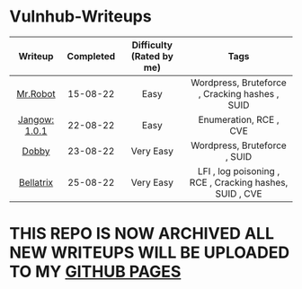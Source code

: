 # Vulnhub-Writeups

| Writeup                                            | Completed | Difficulty (Rated by me) |                   Tags                                  |
|:--------------------------------------------------:|:---------:|:------------------------:|:-------------------------------------------------------:|
| [Mr.Robot](./writeups/mr.robot.md)                 | 15-08-22  | Easy                     | Wordpress, Bruteforce , Cracking hashes , SUID          |
| [Jangow: 1.0.1](./writeups/jangow.md)              | 22-08-22  | Easy                     | Enumeration, RCE , CVE                                  |
| [Dobby](./writeups/dobby.md)                       | 23-08-22  | Very Easy                | Wordpress, Bruteforce , SUID                            |
| [Bellatrix](./writeups/bellatrix.md)               | 25-08-22  | Very Easy                | LFI , log poisoning , RCE , Cracking hashes, SUID , CVE |

# THIS REPO IS NOW ARCHIVED ALL NEW WRITEUPS WILL BE UPLOADED TO MY [GITHUB PAGES](https://dasor.github.io/)
